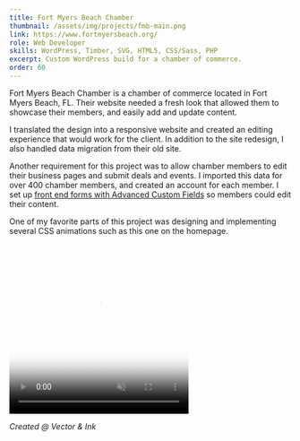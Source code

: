 ```yaml
---
title: Fort Myers Beach Chamber
thumbnail: /assets/img/projects/fmb-main.png
link: https://www.fortmyersbeach.org/
role: Web Developer
skills: WordPress, Timber, SVG, HTML5, CSS/Sass, PHP
excerpt: Custom WordPress build for a chamber of commerce.
order: 60
---
```


Fort Myers Beach Chamber is a chamber of commerce located in Fort Myers Beach, FL. Their website needed a fresh look that allowed them to showcase their members, and easily add and update content.

I translated the design into a responsive website and created an editing experience that would work for the client. In addition to the site redesign, I also handled data migration from their old site.

Another requirement for this project was to allow chamber members to edit their business pages and submit deals and events. I imported this data for over 400 chamber members, and created an account for each member. I set up [front end forms with Advanced Custom Fields](https://www.advancedcustomfields.com/resources/create-a-front-end-form/) so members could edit their content.

One of my favorite parts of this project was designing and implementing several CSS animations such as this one on the homepage.

<video width="320" height="304" loop playsinline autoplay muted poster="/assets/video/fmb-hexagon-animation.jpg">
  <source src="/assets/video/fmb-hexagon-animation.mp4" type="video/mp4">
</video>

*Created @ Vector & Ink*
